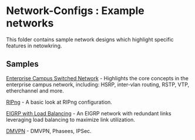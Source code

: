 # Network-Configs : Example networks

This folder contains sample network designs which highlight specific features in netowkring.

## Samples

[Enterprise Campus Switched Network](https://github.com/KrisLloyd/Network-Configs/tree/master/Campus%20Switch) - Highlights the core concepts in the enterprise campus network, including: HSRP, inter-vlan routing, RSTP, VTP, etherchannel and more.

[RIPng](https://github.com/KrisLloyd/Network-Configs/tree/master/RIPng) - A basic look at RIPng configuration.

[EIGRP with Load Balancing](https://github.com/KrisLloyd/Network-Configs/tree/master/EIGRP%20Load%20Balancing) - An EIGRP network with redundant links leveraging load balancing to maximize link utilization.

[DMVPN](https://github.com/KrisLloyd/Network-Configs/tree/master/DMVPN) - DMVPN, Phasees, IPSec.
